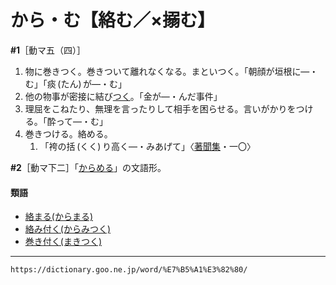 # から・む【絡む／×搦む】
**\#1**［動マ五（四）］

1.  物に巻きつく。巻きついて離れなくなる。まといつく。「朝顔が垣根に―・む」「痰 (たん) が―・む」
2.  他の物事が密接に結び[つく](つく（付く／▽附く／着く）)。「金が―・んだ事件」
3.  理屈をこねたり、無理を言ったりして相手を困らせる。言いがかりをつける。「酔って―・む」
4.  巻きつける。絡める。    
    1.  「袴の括 (くく) り高く―・みあげて」〈[著聞集](https://dictionary.goo.ne.jp/word/%E5%8F%A4%E4%BB%8A%E8%91%97%E8%81%9E%E9%9B%86/#jn-78311)・一〇〉
        

**\#2**［動マ下二］「[からめる](https://dictionary.goo.ne.jp/word/%E7%B5%A1%E3%82%81%E3%82%8B/#jn-46018)」の文語形。

#### 類語

-   [絡まる(からまる)](https://dictionary.goo.ne.jp/word/%E7%B5%A1%E3%81%BE%E3%82%8B/#jn-45983)
-   [絡み付く(からみつく)](https://dictionary.goo.ne.jp/word/%E7%B5%A1%E3%81%BF%E4%BB%98%E3%81%8F/#jn-45996)
-   [巻き付く(まきつく)](https://dictionary.goo.ne.jp/word/%E5%B7%BB%E4%BB%98%E3%81%8F/#jn-207389)

---
`https://dictionary.goo.ne.jp/word/%E7%B5%A1%E3%82%80/`